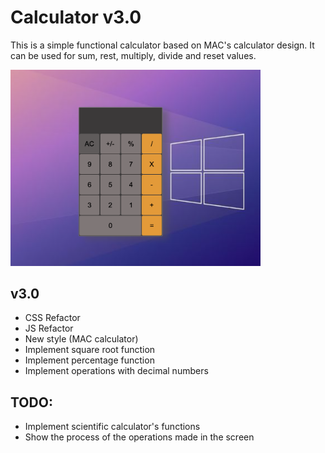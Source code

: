 # Calculator v3.0

This is a simple functional calculator based on MAC's calculator design. 
It can be used for sum, rest, multiply, divide and reset values.

[<img src="https://github.com/Jaume93/Calculator/blob/main/img/preview.png?raw=true" width="400">](https://github.com/Jaume93/Calculator.git)

## v3.0
- CSS Refactor
- JS Refactor
- New style (MAC calculator)
- Implement square root function
- Implement percentage function
- Implement operations with decimal numbers

## TODO:
- Implement scientific calculator's functions
- Show the process of the operations made in the screen

